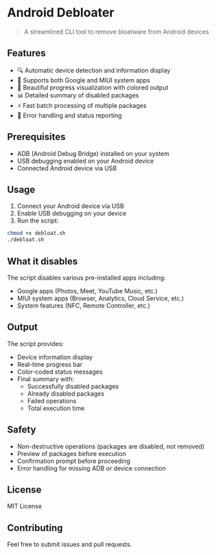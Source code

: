 # Android Debloater
> A streamlined CLI tool to remove bloatware from Android devices

## Features
- 🔍 Automatic device detection and information display
- 📱 Supports both Google and MIUI system apps
- 🎨 Beautiful progress visualization with colored output
- 📊 Detailed summary of disabled packages
- ⚡ Fast batch processing of multiple packages
- 💪 Error handling and status reporting

## Prerequisites
- ADB (Android Debug Bridge) installed on your system
- USB debugging enabled on your Android device
- Connected Android device via USB

## Usage
1. Connect your Android device via USB
2. Enable USB debugging on your device
3. Run the script:
```bash
chmod +x debloat.sh
./debloat.sh
```

## What it disables
The script disables various pre-installed apps including:
- Google apps (Photos, Meet, YouTube Music, etc.)
- MIUI system apps (Browser, Analytics, Cloud Service, etc.)
- System features (NFC, Remote Controller, etc.)

## Output
The script provides:
- Device information display
- Real-time progress bar
- Color-coded status messages
- Final summary with:
  - Successfully disabled packages
  - Already disabled packages
  - Failed operations
  - Total execution time

## Safety
- Non-destructive operations (packages are disabled, not removed)
- Preview of packages before execution
- Confirmation prompt before proceeding
- Error handling for missing ADB or device connection

## License
MIT License

## Contributing
Feel free to submit issues and pull requests.